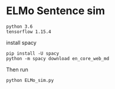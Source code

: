 # ELMo Sentence sim

```
python 3.6
tensorflow 1.15.4
```
install spacy 

```
pip install -U spacy
python -m spacy download en_core_web_md

```
Then run 

```
python ELMo_sim.py
```
